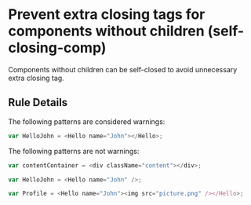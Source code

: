 # Prevent extra closing tags for components without children (self-closing-comp)

Components without children can be self-closed to avoid unnecessary extra closing tag.

## Rule Details

The following patterns are considered warnings:

```js
var HelloJohn = <Hello name="John"></Hello>;
```

The following patterns are not warnings:

```js
var contentContainer = <div className="content"></div>;

var HelloJohn = <Hello name="John" />;

var Profile = <Hello name="John"><img src="picture.png" /></Hello>; 
```
